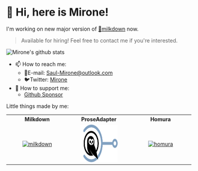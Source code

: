 # :wave: Hi, here is Mirone!

I'm working on new major version of [:baby_bottle:milkdown](https://github.com/Saul-Mirone/milkdown) now.

> Available for hiring! Feel free to contact me if you're interested.

![Mirone's github stats](https://github-readme-stats.vercel.app/api?username=Saul-Mirone&show_icons=true&theme=nord)

- 📫 How to reach me:
  - 📧E-mail: <Saul-Mirone@outlook.com>
  - 🐦Twitter: [Mirone](https://twitter.com/SaulMirone)
- 💖 How to support me:
  - [Github Sponsor](https://github.com/sponsors/Saul-Mirone)
  
Little things made by me:

<table>
  <tr>
    <th width="150">Milkdown</th>
    <th width="150">ProseAdapter</th>
    <th width="150">Homura</th>
  </tr>
  <tr>
    <td align="center">
      <a title="Milkdown" href="https://github.com/Saul-Mirone/milkdown">
        <img src="https://github.com/Saul-Mirone/milkdown/blob/main/website/public/milkdown-rect.svg" width="100" height="100" alt="milkdown">
      </a>
    </td>
    <td align="center">
      <a title="Prosemirror Adapter" href="https://github.com/Saul-Mirone/prosemirror-adapter">
        <img src="https://raw.githubusercontent.com/Saul-Mirone/prosemirror-adapter/main/assets/logo.svg" width="100" height="100" alt="homura">
      </a>
    </td>
    <td align="center">
      <a title="Homura" href="https://github.com/Saul-Mirone/homura">
        <img src="https://github.com/Saul-Mirone/homura/blob/main/assets/homura-logo.png" width="100" height="100" alt="homura">
      </a>
    </td>
  </tr>
</table>
